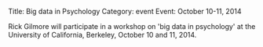 Title: Big data in Psychology
Category: event
Event: October 10-11, 2014

Rick Gilmore will participate in a workshop on 'big data in psychology' at the University of California, Berkeley, October 10 and 11, 2014. 